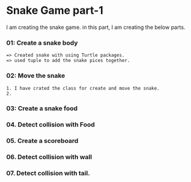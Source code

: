# Snake Game part-1
I am creating the snake game.
in this part, I am creating the below parts.

### 01: Create a snake body </br>
    => Created snake with using Turtle packages.
    => used tuple to add the snake pices together.
### 02: Move the snake </br>
    1. I have crated the class for create and move the snake.
    2. 
### 03: Create a snake food </br>


### 04. Detect collision with Food


### 05. Create a scoreboard


### 06. Detect collision with wall



### 07. Detect collision with tail.